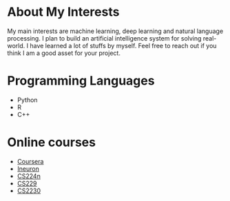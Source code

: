 # About My Interests
My main interests are machine learning, deep learning and natural language processing.
I plan to build an artificial intelligence system for solving real-world. I have learned a lot of stuffs by myself. 
Feel free to reach out if you think I am a good asset for your project.

# Programming Languages

* Python
* R
* C++

# Online courses
* [Coursera](https://www.coursera.org/)
* [Ineuron](http://ineuron.ai/)
* [CS224n](http://web.stanford.edu/class/cs224n/)
* [CS229](http://cs229.stanford.edu/)
* [CS2230](https://cs230.stanford.edu/)
